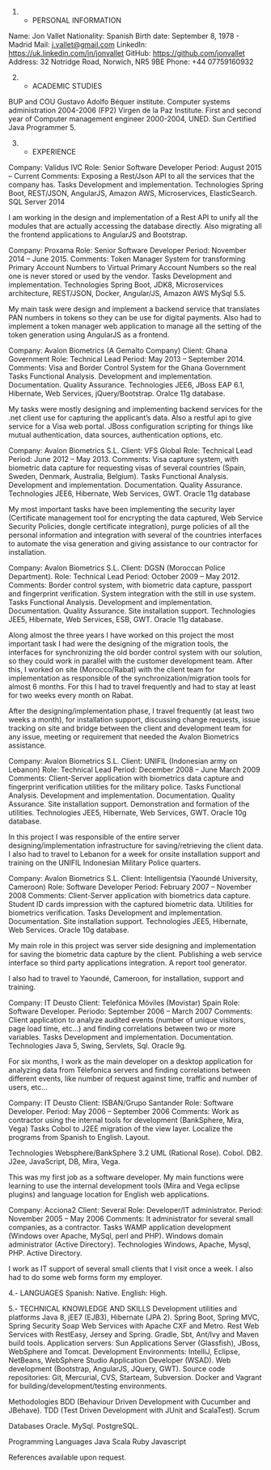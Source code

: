 1. - PERSONAL INFORMATION

Name: Jon Vallet
Nationality: Spanish
Birth date: September 8, 1978 - Madrid
Mail:  j.vallet@gmail.com 
LinkedIn: https://uk.linkedin.com/in/jonvallet
GitHub:  https://github.com/jonvallet
Address: 32 Notridge Road, Norwich, NR5 9BE
Phone: +44 07759160932    

2. - ACADEMIC STUDIES

BUP and COU Gustavo Adolfo Béquer institute.
Computer systems administration 2004-2006 (FP2) Virgen de la Paz Institute.
First and second year of Computer management engineer 2000-2004, UNED.
Sun Certified Java Programmer 5.


3. - EXPERIENCE

Company:  Validus IVC
Role: Senior Software Developer
Period: August 2015 – Current
Comments: Exposing a Rest/Json API to all the services that the company has.
Tasks
Development and implementation.
Technologies
Spring Boot, REST/JSON, AngularJS, Amazon AWS, Microservices, ElasticSearch.
SQL Server 2014

I am working in the design and implementation of a Rest API to unify all the modules that are actually accessing the database directly. Also migrating all the frontend applications to AngularJS and Bootstrap.


Company:  Proxama
Role: Senior Software Developer
Period: November 2014 – June 2015.
Comments: Token Manager System for transforming Primary Account Numbers to Virtual Primary Account Numbers so the real one is never stored or used by the vendor.
Tasks
Development and implementation.
Technologies
Spring Boot, JDK8, Microservices architecture, REST/JSON,  Docker, Angular/JS, Amazon AWS
MySql 5.5.

My main task were design and implement a backend service that translates PAN numbers in tokens so they can be use for digital payments. Also had to implement a token manager web application to manage all the setting of the token generation using AngularJS as a frontend.


Company:  Avalon Biometrics (A Gemalto Company)
Client: Ghana Government
Role: Technical Lead
Period: May 2013 – September 2014.
Comments: Visa and Border Control System for the Ghana Government
Tasks
Functional Analysis.
Development and implementation.
Documentation.
Quality Assurance.
Technologies
JEE6, JBoss EAP 6.1, Hibernate, Web Services, jQuery/Bootstrap.
Oralce 11g database.

My tasks were mostly designing and implementing backend services for the .net client use for capturing the applicant’s data. Also a restful api to give service for a Visa web portal. JBoss configuration scripting for things like mutual authentication, data sources, authentication options, etc. 


Company:  Avalon Biometrics S.L.
Client: VFS Global
Role: Technical Lead
Period: June 2012 – May 2013.
Comments: Visa capture system, with biometric data capture for requesting visas of several countries (Spain, Sweden, Denmark, Australia, Belgium).
Tasks
Functional Analysis.
Development and implementation.
Documentation.
Quality Assurance.
Technologies
JEE6, Hibernate, Web Services, GWT.
Oracle 11g database

My most important tasks have been implementing the security layer (Certificate management tool for encrypting the data captured, Web Service Security Policies, dongle certificate integration), purge policies of all the personal information and integration with several of the countries interfaces to automate the visa generation and giving assistance to our contractor for installation.


Company:  Avalon Biometrics S.L.
Client: DGSN (Moroccan Police Department).
Role: Technical Lead
Period: October 2009 – May 2012.
Comments: Border control system, with biometric data capture, passport and fingerprint verification. System integration with the still in use system.
Tasks
Functional Analysis.
Development and implementation.
Documentation.
Quality Assurance.
Site installation support.
Technologies
JEE5, Hibernate, Web Services, ESB, GWT.
Oracle 11g database.

Along almost the three years I have worked on this project the most important task I had were the designing of the migration tools, the interfaces for synchronizing the old border control system with our solution, so they could work in parallel with the customer development team. After this, I worked on site (Morocco/Rabat) with the client team for implementation as responsible of the synchronization/migration tools for almost 6 months. For this I had to travel frequently and had to stay at least for two weeks every month on Rabat. 

After the designing/implementation phase, I travel frequently (at least two weeks a month), for installation support, discussing change requests, issue tracking on site and bridge between the client and development team for any issue, meeting or requirement that needed the Avalon Biometrics assistance.


Company:  Avalon Biometrics S.L.
Client: UNIFIL (Indonesian army on Lebanon)
Role:  Technical Lead
Period:  December 2008 – June March 2009
Comments: 
Client-Server application with biometrics data capture and fingerprint verification utilities for the military police.
Tasks
Functional Analysis.
Development and implementation.
Documentation.
Quality Assurance.
Site installation support.
Demonstration and formation of the utilities.
Technologies
JEE5, Hibernate, Web Services, GWT.
Oracle 10g database.

In this project I was responsible of the entire server designing/implementation infrastructure for saving/retrieving the client data. I also had to travel to Lebanon for a week for onsite installation support and training on the UNIFIL Indonesian Military Police quarters.

Company:  Avalon Biometrics S.L.
Client: Intelligentsia (Yaoundé University, Cameroon)
Role: Software Developer
Period:  February 2007 – November 2008
Comments: Client-Server application with biometrics data capture. Student ID cards impression with the captured biometric data. Utilities for biometrics verification.
Tasks
Development and implementation.
Documentation.
Site installation support.
Technologies
JEE5, Hibernate, Web Services.
Oracle 10g database.

My main role in this project was server side designing and implementation for saving the biometric data capture by the client. Publishing a web service interface so third party applications integration. A report tool generator.

I also had to travel to Yaoundé, Cameroon, for installation, support and training.


Company:  IT Deusto
Client: Telefónica Móviles (Movistar) Spain
Role: Software Developer.
Periodo: September 2006 – March 2007
Comments: Client application to analyze audited events (number of unique visitors, page load time, etc...) and finding correlations between two or more variables.
Tasks
Development and implementation.
Documentation.
Technologies
Java 5, Swing, Servlets, Sql.
Oracle 9g.

For six months, I work as the main developer on a desktop application for analyzing data from Télefonica servers and finding correlations between different events, like number of request against time, traffic and number of users, etc…


Company: IT Deusto
Client: ISBAN/Grupo Santander
Role: Software Developer.
Period: May 2006 – September 2006
Comments: Work as contractor using the internal tools for development (BankSphere, Mira, Vega)
Tasks
Cobol to J2EE migration of the view layer.
Localize the programs from Spanish to English.
Layout.

Technologies
Websphere/BankSphere 3.2 
UML (Rational Rose).
Cobol.
DB2.
J2ee, JavaScript, DB, Mira, Vega.

This was my first job as a software developer. My main functions were learning to use the internal development tools (Mira and Vega eclipse plugins) and language location for English web applications.


Company: Acciona2
Client: Several
Role: Developer/IT administrator.
Period: November 2005 – May 2006
Comments: It administrator for several small companies, as a contractor.
Tasks
WAMP application development (Windows over Apache, MySql, perl and PHP).
Windows domain administrator (Active Directory).
Technologies
Windows, Apache, Mysql, PHP.
Active Directory.

I work as IT support of several small clients that I visit once a week. I also had to do some web forms form my employer.



4.- LANGUAGES
Spanish:  Native.
English: High.


5.- TECHNICAL KNOWLEDGE AND SKILLS
Development utilities and platforms
Java 8, jEE7 (EJB3), Hibernate (JPA 2). 
Spring Boot, Spring MVC, Spring Security
Soap Web Services with Apache CXF and Metro.
Rest Web Services with RestEasy, Jersey and Spring.
Gradle, Sbt,  Ant/Ivy and Maven build tools.
Application servers: Sun Applications Server (Glassfish), JBoss, WebSphere and Tomcat.
Development Environments: IntelliJ, Eclipse, NetBeans, WebSphere Studio Application Developer (WSAD).
Web development (Bootstrap, AngularJS, JQuery, GWT).
Source code repositories: Git, Mercurial, CVS, Starteam, Subversion.
Docker and Vagrant for building/development/testing environments.

Methodologies
BDD (Behaviour Driven Development with Cucumber and JBehave).
TDD (Test Driven Development with JUnit and ScalaTest).
Scrum

Databases
Oracle.
MySql.
PostgreSQL.

Programming Languages
Java
Scala
Ruby
Javascript

References available upon request.